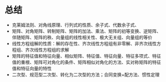 # 总结

- 克莱姆法则、对角线原理、行列式的性质、余子式、代数余子式、
- 矩阵、对角矩阵、转制矩阵、矩阵的加法、乘法、矩阵的初等变换、逆矩阵、伴随矩阵、矩阵的秩、向量组的线性相关性、极大无关组、向量组的等价 
- 线性方程组解的性质：解的存在性、齐次线性方程组有非零解、非齐次线性方程组、齐次线性方程组的求解
- 矩阵的特征值和特征向量、相似矩阵、特征值、特征向量、特征多项式、特征值的重根、矩阵可对角化的条件、矩阵相似对角化的方法、实对称矩阵的特征值和特征向量的特性
- 二次型、规范型二次型、转化为二次型的方法；合同变换+配方法、惯性定理